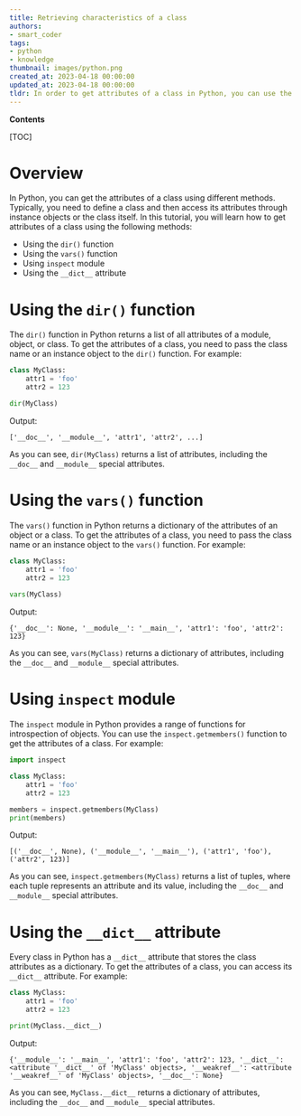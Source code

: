 ```yaml
---
title: Retrieving characteristics of a class
authors:
- smart_coder
tags:
- python
- knowledge
thumbnail: images/python.png
created_at: 2023-04-18 00:00:00
updated_at: 2023-04-18 00:00:00
tldr: In order to get attributes of a class in Python, you can use the dir() function or access attributes directly by using the dot notation.
---
```


**Contents**

[TOC]

# Overview 

In Python, you can get the attributes of a class using different methods. Typically, you need to define a class and then access its attributes through instance objects or the class itself. In this tutorial, you will learn how to get attributes of a class using the following methods:

- Using the `dir()` function
- Using the `vars()` function
- Using `inspect` module
- Using the `__dict__` attribute


# Using the `dir()` function

The `dir()` function in Python returns a list of all attributes of a module, object, or class. To get the attributes of a class, you need to pass the class name or an instance object to the `dir()` function. For example:

```python
class MyClass:
    attr1 = 'foo'
    attr2 = 123

dir(MyClass)
```

Output:
```
['__doc__', '__module__', 'attr1', 'attr2', ...]
```

As you can see, `dir(MyClass)` returns a list of attributes, including the `__doc__` and `__module__` special attributes.


# Using the `vars()` function

The `vars()` function in Python returns a dictionary of the attributes of an object or a class. To get the attributes of a class, you need to pass the class name or an instance object to the `vars()` function. For example:

```python
class MyClass:
    attr1 = 'foo'
    attr2 = 123
    
vars(MyClass)
```

Output:
```
{'__doc__': None, '__module__': '__main__', 'attr1': 'foo', 'attr2': 123}
```

As you can see, `vars(MyClass)` returns a dictionary of attributes, including the `__doc__` and `__module__` special attributes.


# Using `inspect` module

The `inspect` module in Python provides a range of functions for introspection of objects. You can use the `inspect.getmembers()` function to get the attributes of a class. For example:

```python
import inspect

class MyClass:
    attr1 = 'foo'
    attr2 = 123

members = inspect.getmembers(MyClass)
print(members)
```

Output:
```
[('__doc__', None), ('__module__', '__main__'), ('attr1', 'foo'), ('attr2', 123)]
```

As you can see, `inspect.getmembers(MyClass)` returns a list of tuples, where each tuple represents an attribute and its value, including the `__doc__` and `__module__` special attributes.


# Using the `__dict__` attribute

Every class in Python has a `__dict__` attribute that stores the class attributes as a dictionary. To get the attributes of a class, you can access its `__dict__` attribute. For example:

```python
class MyClass:
    attr1 = 'foo'
    attr2 = 123

print(MyClass.__dict__)
```

Output:
```
{'__module__': '__main__', 'attr1': 'foo', 'attr2': 123, '__dict__': <attribute '__dict__' of 'MyClass' objects>, '__weakref__': <attribute '__weakref__' of 'MyClass' objects>, '__doc__': None}
```

As you can see, `MyClass.__dict__` returns a dictionary of attributes, including the `__doc__` and `__module__` special attributes.
